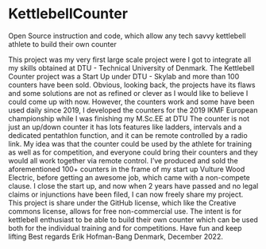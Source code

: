 # KettlebellCounter
Open Source instruction and code, which allow any tech savvy kettlebell athlete to build their own counter

This project was my very first large scale project were I got to integrate all my skills obtained at DTU - Technical University of Denmark.
The Kettlebell Counter project was a Start Up under DTU - Skylab and more than 100 counters have been sold.
Obvious, looking back, the projects have its flaws and some solutions are not as refined or clever as I would like to believe I could come up with now.
However, the counters work and some have been used daily since 2019,
I developed the counters for the 2019 IKMF European championship while I was finishing my M.Sc.EE at DTU
The counter is not just an up/down counter it has lots features like ladders, intervals and a dedicated pentathlon function, and it can be remote controlled by a radio link.
My idea was that the counter could be used by the athlete for training as well as for competition, and everyone could bring their counters and they would all work together via remote control.
I’ve produced and sold the aforementioned 100+ counters in the frame of my start up Vulture Wood Electric, before getting an awesome job, which came with a non-compete clause. 
I close the start up, and now when 2 years have passed and no legal claims or injunctions have been filed, I can now freely share my project.
This project is share under the GitHub license, which like the Creative commons license, allows for free non-commercial use.
The intent is for kettlebell enthusiast to be able to build their own counter which can be used both for the individual training and for competitions.
Have fun and keep lifting
Best regards
Erik Hofman-Bang
Denmark, December 2022. 

